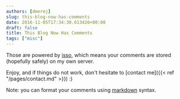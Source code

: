 ```yaml
---
authors: [dmerej]
slug: this-blog-now-has-comments
date: 2016-11-05T17:34:30.613426+00:00
draft: false
title: This Blog Now Has Comments
tags: ["misc"]
---
```


Those are powered by [isso](https://posativ.org/isso/), which means
your comments are stored (hopefully safely) on my own server.

Enjoy, and if things do not work, don't hesitate to
[contact me]({{< ref "/pages/contact.md" >}}) :)

Note: you can format your comments using
[markdown](http://daringfireball.net/projects/markdown)
syntax.

<!--more-->
